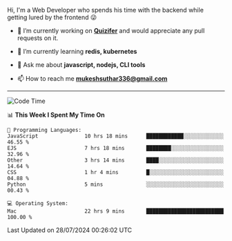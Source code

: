Hi, I'm a Web Developer who spends his time with the backend while getting lured by the frontend 😜

- 🔭 I’m currently working on **[Quizifer](https://github.com/SutharMukesh/Quizifer/)** and would appreciate any pull requests on it.

- 🌱 I’m currently learning **redis, kubernetes**

- 💬 Ask me about **javascript, nodejs, CLI tools**

- 📫 How to reach me **mukeshsuthar336@gmail.com**

---
<!--START_SECTION:waka-->
![Code Time](http://img.shields.io/badge/Code%20Time-3%2C069%20hrs%2021%20mins-blue)

📊 **This Week I Spent My Time On** 

```text
💬 Programming Languages: 
JavaScript               10 hrs 18 mins      ████████████░░░░░░░░░░░░░   46.55 % 
EJS                      7 hrs 18 mins       ████████░░░░░░░░░░░░░░░░░   32.96 % 
Other                    3 hrs 14 mins       ████░░░░░░░░░░░░░░░░░░░░░   14.64 % 
CSS                      1 hr 4 mins         █░░░░░░░░░░░░░░░░░░░░░░░░   04.88 % 
Python                   5 mins              ░░░░░░░░░░░░░░░░░░░░░░░░░   00.43 % 

💻 Operating System: 
Mac                      22 hrs 9 mins       █████████████████████████   100.00 % 
```


 Last Updated on 28/07/2024 00:26:02 UTC
<!--END_SECTION:waka-->
